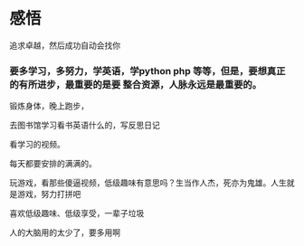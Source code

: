 # 感悟

追求卓越，然后成功自动会找你

### 要多学习，多努力，学英语，学python php 等等，但是，要想真正的有所进步，最重要的是要  整合资源，人脉永远是最重要的。

锻炼身体，晚上跑步，

去图书馆学习看书英语什么的，写反思日记

看学习的视频。

每天都要安排的满满的。

玩游戏，看那些傻逼视频，低级趣味有意思吗？生当作人杰，死亦为鬼雄。人生就是游戏，努力打拼吧

喜欢低级趣味、低级享受，一辈子垃圾

人的大脑用的太少了，要多用啊